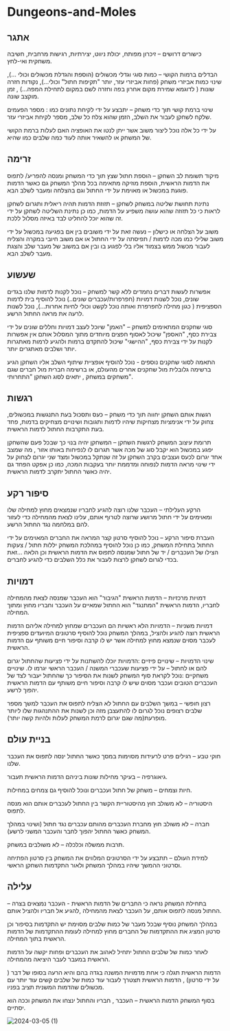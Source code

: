 # Dungeons-and-Moles


## אתגר
כישורים דרושים – זיכרון מפותח, יכולת ניווט, יצירתיות, רגישות מרחבית, חשיבה משחקית ואי-לחץ.

הבדלים ברמות הקושי – כמות סוגי וגדלי מכשולים (הוספת והגדלת מכשולים וכולי ...), שינוי כמות אביזרי משחק (פחות אביזרי עזר, יותר "תקיפות חתול" וכולי...), נקודות חזרה שונות ( לדוגמא שמירת מקום אחרון בפה וחזרה לשם במקום לתחילת המפה...) , זמן מוקצב שונה.

שינוי ברמת קושי תוך כדי משחק – יתבצע על ידי לקיחת נתונים כמו : מספר הפעמים שלקח לשחקן לעבור את השלב, הזמן שהוא צלח כל שלב, מספר לקיחת אביזרי עזר.

על ידי כל אלה נוכל ליצור משוב אשר ייתן לנטו את האופציה האם לעלות ברמת הקושי של המשחק או להשאיר אותה לעוד כמה שלבים כמו שהיא.
## זרימה
מיקוד תשומת לב השחקן – הוספת חתול שצץ תוך כדי המשחק ומנסה להפריע/ לתפוס את הדמות הראשית, הוספת מוזיקה מתאימה בכל מהלך המשחק גם כאשר הדמות פוגעת במכשול או מאוימת על ידי החתול וגם בהצלחה ומעבר לשלב הבא.

נתינת תחושת שליטה במשחק לשחקן – תזוזת הדמות תהיה ריאלית ותגרום לשחקן לראות כי כל תזוזה שהוא עושה משפיע על הדמות, כמו כן נתינת השליטה לשחקן על ידי זה שהוא יוכל להחליט לבד באיזה מסלול ללכת.

משוב על הצלחה או כישלון – נעשה זאת על ידי משובים בין אם בפגיעה במכשול על ידי משוב שלילי כמו מכה לדמות / תפיסתה על ידי החתול או אם משוב חיובי במקרה והצליח לעבור מכשול ממש בצמוד אליו בלי לפגוע בו ובין אם במשוב של מעבר שלב והצגת מעבר לשלב הבא.
## שעשוע
אפשרות לעשות דברים נחמדים ללא קשר למשחק – נוכל לקנות לדמות שלנו בגדים שונים, נוכל לשנות דמויות (חפרפרות/עכברים שונים..) נוכל להוסיף בית לדמות הספציפית ( כגון מחילה לחפרפרת ואותה נוכל לקשט וכולי לחיות אחרות...), נוכל לשנות לרעה את מראה החתול הרשע.

סוגי שחקנים המתאימים למשחק – "האמן" שיוכל לעצב דמויות וחללים שונים על ידי צבירת כסף, "האספן" שיכול לאסוף חפצים מיוחדים מתוך המסלול אותם אין אפשרות לקנות על ידי צבירת כסף, "ההישגי" שיכול להתקדם ברמות ולהגיע לרמות מאתגרות יותר ושלבים מאתגרים יותר.

התאמה לסוגי שחקנים נוספים - נוכל להוסיף אופציית שיתוף השלב אליו השחקן הגיע ברשימה גלובלית מול שחקנים אחרים מהעולם, או ברשימה חברית מול חברים שגם משחקים במשחק , יתאים לסוג השחקן "התחרותי".
## רגשות
רגשות אותם השחקן יחווה תוך כדי משחק – כעס ותסכול בעת התנגשות במכשולים,  צחוק על ידי אנימציות מצחיקות שיהיו לדמות ותגובות ושינויים מצחיקים בדמות, פחד בעת התקרבות החתול לדמות הראשית.

תרומת עיצוב המשחק לרגשות השחקן – המשחקן יהיה בנוי כך שבכל פעם שהשחקן יפגע במכשול הוא יקבל סוג של מכה אשר תגרום לו לנפיחות באותו אזור , מה שמצב אחד יגרום לכעס ועצבים בקרב השחקן על זה שנתקל במכשול ומצד שני יגרום לצחוק על ידי שינוי מראה הדמות לנפוחה ומדממת יותר בעקבות המכה, כמו כן אפקט הפחד גם יהיה כאשר החתול יתקרב לדמות הראשית.
## סיפור רקע
הרקע העלילתי – העכבר שלנו רוצה להגיע לחבריו שנמצאים מחוץ למחילה שלו ומאוימים על ידי חתול מרושע שרוצה לטרוף אותם, עלינו לצאת מהמחילה כדי לעזור להם במלחמה נגד החתול הרשע.

העברת סיפור הרקע – נוכל להוסיף סרטון קצר המראה את החברים המאוימים על ידי החתול בתחילת המשחק, כמו כן נוכל להוסיף במהלכת המשחק יללות חתול / צעקות הצילו של העכברים / יד של חתול שמנסה לתפוס את הדמות הראשית וכן הלאה ...זאת בכדי לגרום לשחקן לרצות לעבור את כלל השלבים כדי להגיע לחברים.
## דמויות
דמויות מרכזיות – הדמות הראשית "הגיבור" הוא העכבר שמנסה לצאת מהמחילה לחבריו, הדמות הראשית "המתנגד" הוא החתול שמאיים על העכבר וחבריו מחוץ ומתוך המחילה.

דמויות משניות – הדמויות הלא ראשיות הם העכברים שמחוץ למחילה אליהם הדמות הראשית רוצה להגיע ולהציל, במהלך המשחק נוכל להוסיף סרטונים המיועדים ספציפית לעכבר מסוים שנמצא מחוץ למחילה אשר יש לו קרבה וסיפור חיים משותף עם הדמות הראשית.

שינוי הדמויות – שינויים פיזיים :הדמויות יוכלו להשתנות על ידי פציעות שהחתול יגרום להם או לחתול – על ידי פציעות שעכברי המשנה / העכבר הראשי יגרמו לו. שינויים משחקיים :נוכל לקראת סוף המשחק לשנות את הסיפור כך שהחתול יעבור לצד של העכברים הטובים ועכבר מסוים שיש לו קרבה וסיפור חיים משותף עם הדמות הראשית יהפוך לרשע.

רצון חופשי – במשך השלבים עם החתול לא הצליח לתפוס את העכבר למשך מספר שלבים רצופים נוכל לגרום לו להתעצבן מזה וכן לשנות את ההתנהגות שלו ליותר מופרעת(מה שגם יגרום לרמת המשחק לעלות ולהיות קשה יותר).
## בניית עולם
חוקי טבע – רגילים פרט לרעידות מסוימות במסך כאשר החתול ינסה לתפוס את העכבר שלנו.

גיאוגרפיה – בעיקר מחילות שונות ביניהם הדמות הראשית תעבור.

חיות וצמחים – משחק של חתול ועכברים ונוכל להוסיף גם צמחים במחילות.

היסטוריה – לא משולב חוץ מהיסטוריית הקשר בין החתול לעכברים אותם הוא מנסה לתפוס.

חברה – לא משולב חוץ מחברת העכברים מהותם עכברים נגד חתול (ושינוי במהלך המשחק כאשר החתול יהפוך לחבר והעכבר המשני לרשע).

תרבות ממשלה וכלכלה – לא משולבים במשחק.

למידת העולם – תתבצע על ידי הסרטונים המלווים את המשחק בין סרטון הפתיחה וסרטוני ההמשך שיהיו במהלך המשחק ולאור התקדמות השחקן הראשי.

## עלילה
בתחילת המשחק נראה כי החברים של הדמות הראשית - העכבר נמצאים בצרה – החתול מנסה לתפוס אותם, על העכבר לצאת מהמחילה ,להגיע אל חבריו ולהציל אותם.

במהלך המשחק נוסיף שבכל מעבר של כמות שלבים מסוימת יש התקדמות בסיפור וכן סרטון המציג את ההתקדמות של החברים מחוץ למחילה לעומת ההתקדמות של הדמות הראשית בתוך המחילה.

לאחר כמות של שלבים החתול יתחיל לאהוב את העכברים ופחות יקשה על הדמות הראשית במעבר לעבר היציאה מהמחילה.

הדמות הראשית תגלה כי אחת מדמויות המשנה בגדה בהם והיא הרעה בסופו של דבר ( על ידי סרטון) , הדמות הראשית תצטרך לעבור עוד כמות של שלבים קשים עוד יותר עם מכשולים שהדמות המשנית תציב בפניו.

בסוף המשחק הדמות הראשית – העכבר , חבריו והחתול ינצחו את המשחק וככה הוא יסתיים.

![2024-03-05 (1)](https://github.com/VideoGameTeam3/Dungeons-and-Moles/assets/118683420/1800e4f1-be60-4775-a6c8-8c6b90109033)
